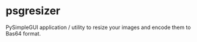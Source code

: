 # psgresizer
PySimpleGUI  application / utility to resize your images and encode them to Bas64 format.

